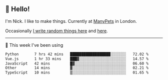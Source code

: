 ## 👋 Hello! 

I'm Nick. I like to make things. Currently at [ManyPets](https://manypets.com) in London.

Occasionally [I write random things here](https://nicksnell.com) and [here](https://twitter.com/nicksnell).

-------

🚀 This week I've been using

<!--START_SECTION:waka-->

```txt
Python       7 hrs 42 mins   ██████████████████░░░░░░░   72.02 %
Vue.js       1 hr 33 mins    ███▓░░░░░░░░░░░░░░░░░░░░░   14.57 %
JavaScript   42 mins         █▓░░░░░░░░░░░░░░░░░░░░░░░   06.60 %
Other        14 mins         ▓░░░░░░░░░░░░░░░░░░░░░░░░   02.21 %
TypeScript   10 mins         ▒░░░░░░░░░░░░░░░░░░░░░░░░   01.65 %
```

<!--END_SECTION:waka-->
